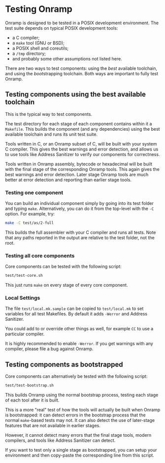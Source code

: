 # Testing Onramp

Onramp is designed to be tested in a POSIX development environment. The test suite depends on typical POSIX development tools:

- a C compiler;
- a `make` tool (GNU or BSD);
- a POSIX shell and coreutils;
- a `/tmp` directory;
- and probably some other assumptions not listed here.

There are two ways to test components: using the *best* available toolchain, and using the *boot*strapping toolchain. Both ways are important to fully test Onramp.



## Testing components using the best available toolchain

This is the typical way to test components.

The test directory for each stage of each component contains within it a `Makefile`. This builds the component (and any dependencies) using the best available toolchain and runs its unit test suite.

Tools written in C, or an Onramp subset of C, will be built with your system C compiler. This gives the best warnings and error detection, and allows us to use tools like Address Sanitizer to verify our components for correctness.

Tools written in Onramp assembly, bytecode or hexadecimal will be built with the final stage of the corresponding Onramp tools. This again gives the best warnings and error detection. Later stage Onramp tools are much better at error detection and reporting than earlier stage tools.



### Testing one component

You can build an individual component simply by going into its test folder and typing `make`. Alternatively, you can do it from the top-level with the `-C` option. For example, try:

```sh
make -C test/as/2-full
```

This builds the full assembler with your C compiler and runs all tests. Note that any paths reported in the output are relative to the test folder, not the root.



### Testing all core components

Core components can be tested with the following script:

```sh
test/test-core.sh
```

This just runs `make` on every stage of every core component.



### Local Settings

The file `test/local.mk.sample` can be copied to `test/local.mk` to set variables for all test Makefiles. By default it adds `-Werror` and Address Sanitizer.

You could add to or override other things as well, for example `CC` to use a particular compiler.

It is highly recommended to enable `-Werror`. If you get warnings with any compiler, please file a bug against Onramp.



## Testing components as bootstrapped

Core components can alternatively be tested with the following script:

```sh
test/test-bootstrap.sh
```

This builds Onramp using the normal bootstrap process, testing each stage of each tool after it is built.

This is a more "real" test of how the tools will actually be built when Onramp is bootstrapped: it can detect errors in the bootstrap process that the normal `make`-based tests may not. It can also detect the use of later-stage features that are not available in earlier stages.

However, it cannot detect many errors that the final stage tools, modern compilers, and tools like Address Sanitizer can detect.

If you want to test only a single stage as bootstrapped, you can setup your environment and then copy-paste the corresponding line from this script.
